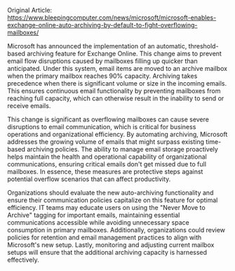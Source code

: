 Original Article: https://www.bleepingcomputer.com/news/microsoft/microsoft-enables-exchange-online-auto-archiving-by-default-to-fight-overflowing-mailboxes/

Microsoft has announced the implementation of an automatic, threshold-based archiving feature for Exchange Online. This change aims to prevent email flow disruptions caused by mailboxes filling up quicker than anticipated. Under this system, email items are moved to an archive mailbox when the primary mailbox reaches 90% capacity. Archiving takes precedence when there is significant volume or size in the incoming emails. This ensures continuous email functionality by preventing mailboxes from reaching full capacity, which can otherwise result in the inability to send or receive emails.

This change is significant as overflowing mailboxes can cause severe disruptions to email communication, which is critical for business operations and organizational efficiency. By automating archiving, Microsoft addresses the growing volume of emails that might surpass existing time-based archiving policies. The ability to manage email storage proactively helps maintain the health and operational capability of organizational communications, ensuring critical emails don't get missed due to full mailboxes. In essence, these measures are protective steps against potential overflow scenarios that can affect productivity.

Organizations should evaluate the new auto-archiving functionality and ensure their communication policies capitalize on this feature for optimal efficiency. IT teams may educate users on using the "Never Move to Archive" tagging for important emails, maintaining essential communications accessible while avoiding unnecessary space consumption in primary mailboxes. Additionally, organizations could review policies for retention and email management practices to align with Microsoft's new setup. Lastly, monitoring and adjusting current mailbox setups will ensure that the additional archiving capacity is harnessed effectively.